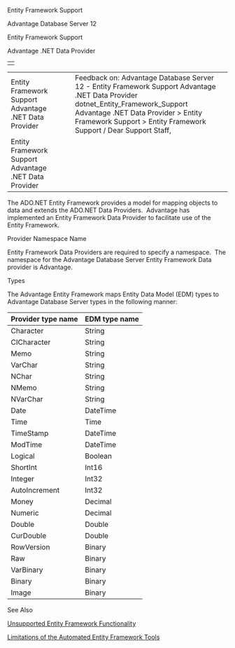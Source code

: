 Entity Framework Support




Advantage Database Server 12  

Entity Framework Support

Advantage .NET Data Provider

|  |
| --- |
|  |

|  |  |  |  |  |
| --- | --- | --- | --- | --- |
| Entity Framework Support  Advantage .NET Data Provider |  |  | Feedback on: Advantage Database Server 12 - Entity Framework Support Advantage .NET Data Provider dotnet\_Entity\_Framework\_Support Advantage .NET Data Provider > Entity Framework Support > Entity Framework Support / Dear Support Staff, |  |
| Entity Framework Support  Advantage .NET Data Provider |  |  |  |  |

The ADO.NET Entity Framework provides a model for mapping objects to data and extends the ADO.NET Data Providers.  Advantage has implemented an Entity Framework Data Provider to facilitate use of the Entity Framework.

Provider Namespace Name

Entity Framework Data Providers are required to specify a namespace.  The namespace for the Advantage Database Server Entity Framework Data provider is Advantage.

Types

The Advantage Entity Framework maps Entity Data Model (EDM) types to Advantage Database Server types in the following manner:

| Provider type name | EDM type name |
| --- | --- |
| Character | String |
| CICharacter | String |
| Memo | String |
| VarChar | String |
| NChar | String |
| NMemo | String |
| NVarChar | String |
| Date | DateTime |
| Time | Time |
| TimeStamp | DateTime |
| ModTime | DateTime |
| Logical | Boolean |
| ShortInt | Int16 |
| Integer | Int32 |
| AutoIncrement | Int32 |
| Money | Decimal |
| Numeric | Decimal |
| Double | Double |
| CurDouble | Double |
| RowVersion | Binary |
| Raw | Binary |
| VarBinary | Binary |
| Binary | Binary |
| Image | Binary |

See Also

[Unsupported Entity Framework Functionality](dotnet_unsupported_entity_framework_f.htm)

[Limitations of the Automated Entity Framework Tools](dotnet_limitations_of_the_automated_e.htm)